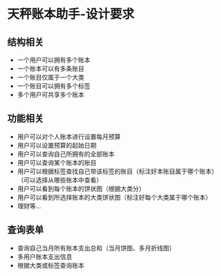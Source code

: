 # 天秤账本助手-设计要求

## 结构相关

* 一个用户可以拥有多个账本
* 一个账本可以有多条账目
* 一个账目仅属于一个大类
* 一个账目可以拥有多个标签
* 多个用户可共享多个账本


## 功能相关

* 用户可以对个人账本进行设置每月预算
* 用户可以设置预算的起始日期
* 用户可以查询自己所拥有的全部账本
* 用户可以查询某个账本的账目
* 用户可以根据标签查找自己带该标签的账目（标注好本账目属于哪个账本）（可以选择从哪些账本中查看）
* 用户可以看到每个账本的饼状图（根据大类分）
* 用户可以看到所选择账本的大类饼状图（标注好每个大类属于哪个账本）
* 理财等...


## 查询表单

* 查询自己当月所有账本支出总和（当月饼图、多月折线图）
* 多用户账本支出信息
* 根据大类或标签查询账本
